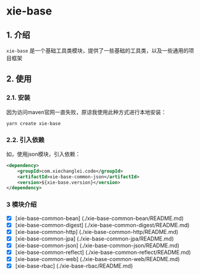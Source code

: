 # xie-base

## 1. 介绍

`xie-base` 是一个基础工具类模块，提供了一些基础的工具类，以及一些通用的项目框架

## 2. 使用

### 2.1. 安装

因为访问maven官网一直失败，原谅我使用此种方式进行本地安装：
```shell
yarn create xie-base
```

### 2.2. 引入依赖
 如，使用json模块，引入依赖：
```xml
<dependency>
    <groupId>com.xiechanglei.code</groupId>
    <artifactId>xie-base-common-json</artifactId>
    <version>${xie-base.version}</version>
</dependency>
```

### 3 模块介绍

- [x] [xie-base-common-bean] (./xie-base-common-bean/README.md)
- [x] [xie-base-common-digest] (./xie-base-common-digest/README.md)
- [x] [xie-base-common-http] (./xie-base-common-http/README.md)
- [x] [xie-base-common-jpa] (./xie-base-common-jpa/README.md)
- [x] [xie-base-common-json] (./xie-base-common-json/README.md)
- [x] [xie-base-common-reflect] (./xie-base-common-reflect/README.md)
- [x] [xie-base-common-web] (./xie-base-common-web/README.md)
- [x] [xie-base-rbac] (./xie-base-rbac/README.md)
